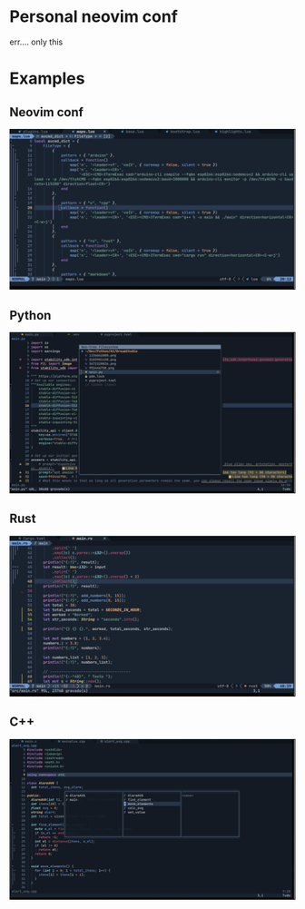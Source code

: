 # Personal neovim conf

err.... only this

# Examples

## Neovim conf
![Nvim conf](https://github.com/julioformiga/.nvim/blob/main/assets/nvim.png)

## Python
![Python](https://github.com/julioformiga/.nvim/blob/main/assets/python.png)

## Rust
![Rust](https://github.com/julioformiga/.nvim/blob/main/assets/rust.png)

## C++
![C++](https://github.com/julioformiga/.nvim/blob/main/assets/c.png)
